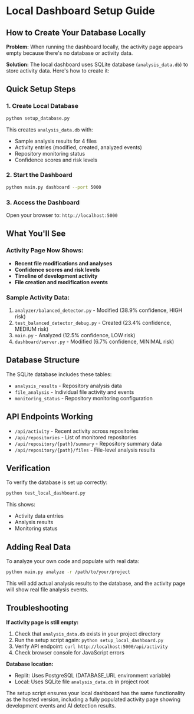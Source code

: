 # Local Dashboard Setup Guide

## How to Create Your Database Locally

**Problem:** When running the dashboard locally, the activity page appears empty because there's no database or activity data.

**Solution:** The local dashboard uses SQLite database (`analysis_data.db`) to store activity data. Here's how to create it:

## Quick Setup Steps

### 1. Create Local Database
```bash
python setup_database.py
```

This creates `analysis_data.db` with:
- Sample analysis results for 4 files
- Activity entries (modified, created, analyzed events)
- Repository monitoring status
- Confidence scores and risk levels

### 2. Start the Dashboard
```bash
python main.py dashboard --port 5000
```

### 3. Access the Dashboard
Open your browser to: `http://localhost:5000`

## What You'll See

### Activity Page Now Shows:
- **Recent file modifications and analyses**
- **Confidence scores and risk levels** 
- **Timeline of development activity**
- **File creation and modification events**

### Sample Activity Data:
1. `analyzer/balanced_detector.py` - Modified (38.9% confidence, HIGH risk)
2. `test_balanced_detector_debug.py` - Created (23.4% confidence, MEDIUM risk)
3. `main.py` - Analyzed (12.5% confidence, LOW risk)
4. `dashboard/server.py` - Modified (6.7% confidence, MINIMAL risk)

## Database Structure

The SQLite database includes these tables:
- `analysis_results` - Repository analysis data
- `file_analysis` - Individual file activity and events
- `monitoring_status` - Repository monitoring configuration

## API Endpoints Working

- `/api/activity` - Recent activity across repositories
- `/api/repositories` - List of monitored repositories
- `/api/repository/{path}/summary` - Repository summary data
- `/api/repository/{path}/files` - File-level analysis results

## Verification

To verify the database is set up correctly:
```bash
python test_local_dashboard.py
```

This shows:
- Activity data entries
- Analysis results
- Monitoring status

## Adding Real Data

To analyze your own code and populate with real data:
```bash
python main.py analyze -r /path/to/your/project
```

This will add actual analysis results to the database, and the activity page will show real file analysis events.

## Troubleshooting

**If activity page is still empty:**
1. Check that `analysis_data.db` exists in your project directory
2. Run the setup script again: `python setup_local_dashboard.py`
3. Verify API endpoint: `curl http://localhost:5000/api/activity`
4. Check browser console for JavaScript errors

**Database location:**
- Replit: Uses PostgreSQL (DATABASE_URL environment variable)
- Local: Uses SQLite file `analysis_data.db` in project root

The setup script ensures your local dashboard has the same functionality as the hosted version, including a fully populated activity page showing development events and AI detection results.